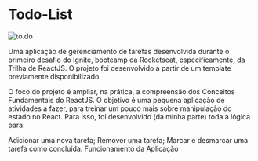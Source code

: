 # Todo-List

![to.do](public/favicon.png)


Uma aplicação de gerenciamento de tarefas desenvolvida durante o primeiro desafio do Ignite, bootcamp da Rocketseat, especificamente, da Trilha de ReactJS. O projeto foi desenvolvido a partir de um template previamente disponibilizado.

O foco do projeto é ampliar, na prática, a compreensão dos Conceitos Fundamentais do ReactJS. O objetivo é uma pequena aplicação de atividades a fazer, para treinar um pouco mais sobre manipulação do estado no React. Para isso, foi desenvolvido (da minha parte) toda a lógica para:

Adicionar uma nova tarefa;
Remover uma tarefa;
Marcar e desmarcar uma tarefa como concluída.
Funcionamento da Aplicação
